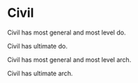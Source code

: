 # Civil

Civil has most general and most level do.

Civil has ultimate do.

Civil has most general and most level arch.

Civil has ultimate arch.